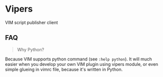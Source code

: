 # Vipers

VIM script publisher client

## FAQ

> Why Python?

Because VIM supports python command (see `:help python`).
It will much easier when you develop your own VIM plugin using vipers module,
or even simple glueing in vimrc file, because it's written in Python.

